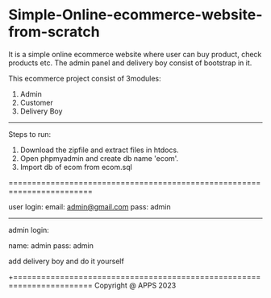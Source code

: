 # Simple-Online-ecommerce-website-from-scratch
It is a simple online ecommerce website where user can buy product, check products etc. The admin panel and delivery boy consist of bootstrap in it.



This ecommerce project consist of 3modules:
1) Admin
2) Customer
3) Delivery Boy

------------------------------------------------------------------------

Steps to run:
1) Download the zipfile and extract files in htdocs.
2) Open phpmyadmin and create db name 'ecom'.
3) Import db of ecom from ecom.sql


========================================================================

user login:
email: admin@gmail.com
pass: admin

-----------------------------------------------------------------------
admin login:

name: admin
pass: admin

add delivery boy and do it yourself

+=======================================================================
Copyright @ APPS 2023
